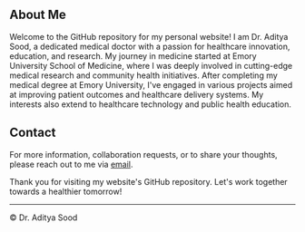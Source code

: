 ## About Me

Welcome to the GitHub repository for my personal website! I am Dr. Aditya Sood, a dedicated medical doctor with a passion for healthcare innovation, education, and research. My journey in medicine started at Emory University School of Medicine, where I was deeply involved in cutting-edge medical research and community health initiatives. After completing my medical degree at Emory University, I've engaged in various projects aimed at improving patient outcomes and healthcare delivery systems. My interests also extend to healthcare technology and public health education.

## Contact

For more information, collaboration requests, or to share your thoughts, please reach out to me via [email](mailto:aditya.sood2@gmail.com).

Thank you for visiting my website's GitHub repository. Let's work together towards a healthier tomorrow!

---
© Dr. Aditya Sood
